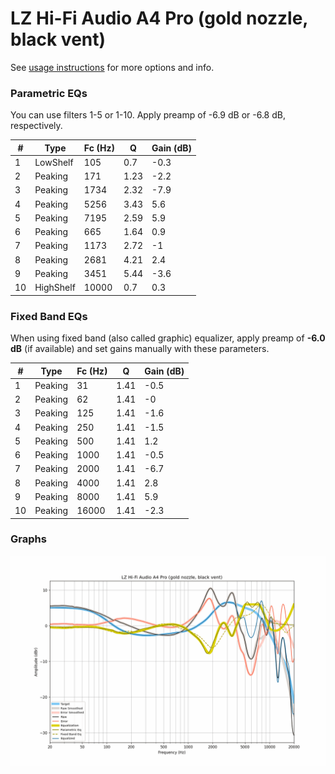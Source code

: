 # LZ Hi-Fi Audio A4 Pro (gold nozzle, black vent)
See [usage instructions](https://github.com/jaakkopasanen/AutoEq#usage) for more options and info.

### Parametric EQs
You can use filters 1-5 or 1-10. Apply preamp of -6.9 dB or -6.8 dB, respectively.

|   # | Type      |   Fc (Hz) |    Q |   Gain (dB) |
|-----|-----------|-----------|------|-------------|
|   1 | LowShelf  |       105 | 0.7  |        -0.3 |
|   2 | Peaking   |       171 | 1.23 |        -2.2 |
|   3 | Peaking   |      1734 | 2.32 |        -7.9 |
|   4 | Peaking   |      5256 | 3.43 |         5.6 |
|   5 | Peaking   |      7195 | 2.59 |         5.9 |
|   6 | Peaking   |       665 | 1.64 |         0.9 |
|   7 | Peaking   |      1173 | 2.72 |        -1   |
|   8 | Peaking   |      2681 | 4.21 |         2.4 |
|   9 | Peaking   |      3451 | 5.44 |        -3.6 |
|  10 | HighShelf |     10000 | 0.7  |         0.3 |

### Fixed Band EQs
When using fixed band (also called graphic) equalizer, apply preamp of **-6.0 dB** (if available) and set gains manually with these parameters.

|   # | Type    |   Fc (Hz) |    Q |   Gain (dB) |
|-----|---------|-----------|------|-------------|
|   1 | Peaking |        31 | 1.41 |        -0.5 |
|   2 | Peaking |        62 | 1.41 |        -0   |
|   3 | Peaking |       125 | 1.41 |        -1.6 |
|   4 | Peaking |       250 | 1.41 |        -1.5 |
|   5 | Peaking |       500 | 1.41 |         1.2 |
|   6 | Peaking |      1000 | 1.41 |        -0.5 |
|   7 | Peaking |      2000 | 1.41 |        -6.7 |
|   8 | Peaking |      4000 | 1.41 |         2.8 |
|   9 | Peaking |      8000 | 1.41 |         5.9 |
|  10 | Peaking |     16000 | 1.41 |        -2.3 |

### Graphs
![](./LZ%20Hi-Fi%20Audio%20A4%20Pro%20(gold%20nozzle,%20black%20vent).png)
